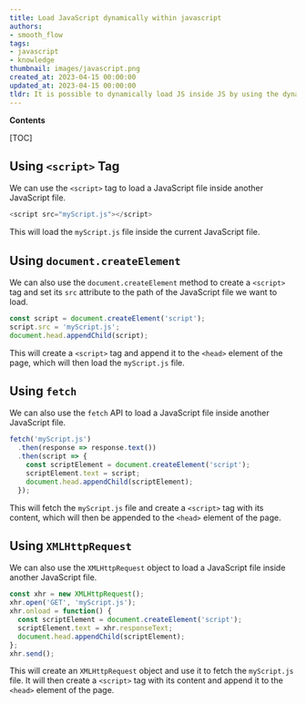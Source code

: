 ```yaml
---
title: Load JavaScript dynamically within javascript
authors:
- smooth_flow
tags:
- javascript
- knowledge
thumbnail: images/javascript.png
created_at: 2023-04-15 00:00:00
updated_at: 2023-04-15 00:00:00
tldr: It is possible to dynamically load JS inside JS by using the dynamic import() syntax.
---
```


**Contents**

[TOC]

## Using `<script>` Tag

We can use the `<script>` tag to load a JavaScript file inside another JavaScript file.

```js
<script src="myScript.js"></script>
```

This will load the `myScript.js` file inside the current JavaScript file.

## Using `document.createElement`

We can also use the `document.createElement` method to create a `<script>` tag and set its `src` attribute to the path of the JavaScript file we want to load.

```js
const script = document.createElement('script');
script.src = 'myScript.js';
document.head.appendChild(script);
```

This will create a `<script>` tag and append it to the `<head>` element of the page, which will then load the `myScript.js` file.

## Using `fetch`

We can also use the `fetch` API to load a JavaScript file inside another JavaScript file.

```js
fetch('myScript.js')
  .then(response => response.text())
  .then(script => {
    const scriptElement = document.createElement('script');
    scriptElement.text = script;
    document.head.appendChild(scriptElement);
  });
```

This will fetch the `myScript.js` file and create a `<script>` tag with its content, which will then be appended to the `<head>` element of the page.

## Using `XMLHttpRequest`

We can also use the `XMLHttpRequest` object to load a JavaScript file inside another JavaScript file.

```js
const xhr = new XMLHttpRequest();
xhr.open('GET', 'myScript.js');
xhr.onload = function() {
  const scriptElement = document.createElement('script');
  scriptElement.text = xhr.responseText;
  document.head.appendChild(scriptElement);
};
xhr.send();
```

This will create an `XMLHttpRequest` object and use it to fetch the `myScript.js` file. It will then create a `<script>` tag with its content and append it to the `<head>` element of the page.
